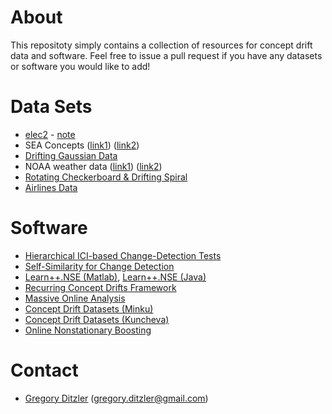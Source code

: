 # About


This repositoty simply contains a collection of resources for concept drift data and software. Feel free to issue a pull request if you have any datasets or software you would like to add!


# Data Sets

* [elec2](http://www.inescporto.pt/~jgama/ales/ales_5.html) - [note](http://arxiv.org/pdf/1301.3524v1.pdf)
* SEA Concepts ([link1](http://www.inescporto.pt/~jgama/ales/ales_5.html)) ([link2](http://users.rowan.edu/~polikar/research/NSE/))
* [Drifting Gaussian Data](http://users.rowan.edu/~polikar/research/NSE/)
* NOAA weather data ([link1](http://users.rowan.edu/~polikar/research/NSE/)) ([link2](https://github.com/gditzler/ConceptDriftData))
* [Rotating Checkerboard & Drifting Spiral](https://github.com/gditzler/ConceptDriftData)
* [Airlines Data](http://sourceforge.net/projects/moa-datastream/files/Datasets/Classification/airlines.arff.zip)

# Software 

* [Hierarchical ICI-based Change-Detection Tests](http://home.deib.polimi.it/boracchi/Projects/HierarchicalICI-basedCDT.html)
* [Self-Similarity for Change Detection](http://home.deib.polimi.it/boracchi/Projects/SelfSimilarityCDT.html)
* [Learn++.NSE (Matlab)](https://github.com/gditzler/IncrementalLearning), [Learn++.NSE (Java)](https://sites.google.com/site/moaextensions/)
* [Recurring Concept Drifts Framework](https://sites.google.com/site/moaextensions/)
* [Massive Online Analysis](http://moa.cms.waikato.ac.nz/)
* [Concept Drift Datasets (Minku)](http://www.cs.bham.ac.uk/~minkull/opensource.html)
* [Concept Drift Datasets (Kuncheva)](http://pages.bangor.ac.uk/~mas00a/EPSRC_simulation_framework/changing_environments_stage1a.htm)
* [Online Nonstationary Boosting](http://www.cs.man.ac.uk/~pococka4/ONSBoost.html)

# Contact

* [Gregory Ditzler](http://gregoryditzler.com) (<gregory.ditzler@gmail.com>)

